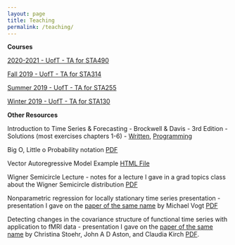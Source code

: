 ```yaml
---
layout: page
title: Teaching
permalink: /teaching/
---
```


**Courses**

<a href="https://daveveitch.github.io/teaching/2020Y-STA490/">2020-2021 - UofT - TA for STA490</a>

<a href="https://daveveitch.github.io/teaching/2019F-STA314/">Fall 2019 - UofT - TA for STA314</a>

<a href="https://daveveitch.github.io/teaching/2019S-STA255/">Summer 2019 - UofT - TA for STA255</a>

<a href="https://daveveitch.github.io/teaching/2019S-STA130/">Winter 2019 - UofT - TA for STA130</a>

**Other Resources**

Introduction to Time Series & Forecasting - Brockwell & Davis - 3rd Edition - Solutions (most exercises chapters 1-6) - <a href="https://drive.google.com/open?id=14kxV2Gnkv1iE-HgxCBPelCWcZeRe_8R7">Written</a>, <a href="https://github.com/daveveitch/UofT/tree/master/Time%20Series%20Reading%20Course/BD%20Exercises">Programming</a>

Big O, Little o Probability notation <a href="https://drive.google.com/file/d/1D5iYrDKfL68s2z0-FUUfftrV79G0bPu-/view?usp=sharing">PDF</a> 

Vector Autoregressive Model Example  <a href="https://daveveitch.github.io/assets/GoogleFluVAR.html">HTML File</a> 

Wigner Semicircle Lecture - notes for a lecture I gave in a grad topics class about the Wigner Semicircle distribution  <a href="https://daveveitch.github.io/teaching/2021-MAT1128/wignerlecture.pdf">PDF</a> 

Nonparametric regression for locally stationary time series presentation - presentation I gave on the <a href="https://www.jstor.org/stable/41806549">paper of the same name</a>  by Michael Vogt <a href="https://daveveitch.github.io/teaching/2022-STA4506/nstspresentation.pdf">PDF</a> 

Detecting changes in the covariance structure of functional time series with application to fMRI data - presentation I gave on the <a href="https://doi.org/10.1016/j.ecosta.2020.04.004">paper of the same name</a> by Christina Stoehr, John A D Aston, and Claudia Kirch <a href="https://daveveitch.github.io/teaching/Other/covariancechangepresentation.pdf">PDF</a>. 
